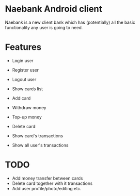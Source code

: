 # Naebank Android client
Naebank is a new client bank which has (potentially) all the basic functionality any user is going to need.

# Features
- Login user
- Register user
- Logout user

- Show cards list
- Add card
- Withdraw money
- Top-up money
- Delete card
- Show card's transactions

- Show all user's transactions

# TODO
- Add money transfer between cards
- Delete card together with it transactions
- Add user profile/photo/editing etc.